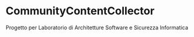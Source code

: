 # CommunityContentCollector

Progetto per Laboratorio di Architetture Software e Sicurezza Informatica

